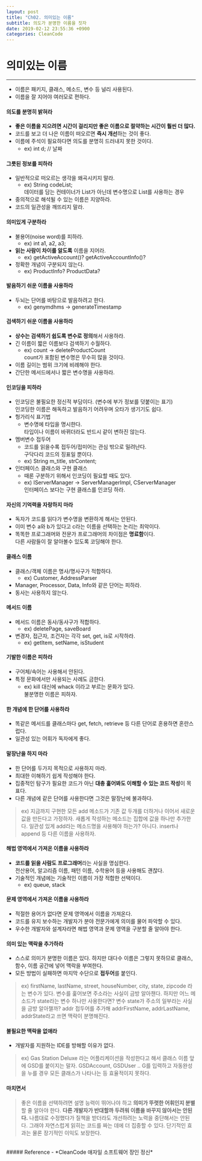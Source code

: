 ```yaml
---
layout: post
title: "Ch02. 의미있는 이름"
subtitle: 의도가 분명한 이름을 짓자
date: 2019-02-12 23:55:36 +0900
categories: CleanCode
---
```


# 의미있는 이름
---
- 이름은 패키지, 클래스, 메소드, 변수 등 널리 사용된다.
- 이름을 잘 지어야 여러모로 편하다.

#### 의도를 분명히 밝혀라
- **좋은 이름을 지으려면 시간이 걸리지만 좋은 이름으로 절약하는 시간이 훨씬 더 많다.**
- 코드를 보고 더 나은 이름이 떠오르면 **즉시 개선**하는 것이 좋다.
- 이름에 주석이 필요하다면 의도를 분명히 드러내지 못한 것이다.
  - ex) int d; // 날짜

#### 그릇된 정보를 피하라
- 일반적으로 떠오르는 생각을 왜곡시키지 말라.
  - ex) String codeList;  
  데이터를 담는 컨테이너가 List가 아닌데 변수명으로 List를 사용하는 경우
- 중의적으로 해석될 수 있는 이름은 지양하라.
- 코드의 일관성을 깨뜨리지 말라.

#### 의미있게 구분하라
- 불용어(noise word)를 피하라.
  - ex) int a1, a2, a3;
- **읽는 사람이 차이를 알도록** 이름을 지어라.
  - ex) getActiveAccount()? getActiveAccountInfo()?
- 정확한 개념이 구분되지 않는다.
  - ex) ProductInfo? ProductData?  

#### 발음하기 쉬운 이름을 사용하라
- 두뇌는 단어를 바탕으로 발음하려고 한다.
  - ex) genymdhms -> generateTimestamp

#### 검색하기 쉬운 이름을 사용하라
- **상수는 검색하기 쉽도록 변수로 정의**해서 사용하라.
- 긴 이름이 짧은 이름보다 검색하기 수월하다.
  - ex) count -> deleteProductCount  
  count가 포함된 변수명은 무수히 많을 것이다.
- 이름 길이는 범위 크기에 비례해야 한다.
- 간단한 메서드에서나 짧은 변수명을 사용하라.

#### 인코딩을 피하라
- 인코딩은 불필요한 정신적 부담이다. (변수에 부가 정보를 덧붙이는 표기)  
인코딩한 이름은 해독하고 발음하기 어려우며 오타가 생기기도 쉽다.
- 헝가리식 표기법
  - 변수명에 타입을 명시한다.  
  타입이나 이름이 바뀌더라도 반드시 같이 변하진 않는다.
- 멤버변수 접두어
  - 코드를 읽을수록 접두어/접미어는 관심 밖으로 밀려난다.  
  구닥다리 코드의 징표일 뿐이다.
  - ex) String m_title, strContent;
- 인터페이스 클래스와 구현 클래스
  - 때론 구분하기 위해서 인코딩이 필요할 때도 있다.
  - ex) IServerManager -> ServerManagerImpl, CServerManager  
    인터페이스 보다는 구현 클래스를 인코딩 하라.
    
#### 자신의 기억력을 자랑하지 마라
- 독자가 코드를 읽다가 변수명을 변환하게 해서는 안된다.
- 이미 변수 a와 b가 있다고 c라는 이름을 선택하는 논리는 최악이다.
- 똑똑한 프로그래머와 전문가 프로그래머의 차이점은 **명료함**이다.  
다른 사람들이 잘 알아볼수 있도록 코딩해야 한다.

#### 클래스 이름
- 클래스/객체 이름은 명사/명사구가 적합하다.
  - ex) Customer, AddressParser
- Manager, Processor, Data, Info와 같은 단어는 피하라.
- 동사는 사용하지 않는다.

#### 메서드 이름
- 메서드 이름은 동사/동사구가 적합하다.
  - ex) deletePage, saveBoard
- 변경자, 접근자, 조건자는 각각 set, get, is로 시작하라.
  - ex) getItem, setName, isStudent

#### 기발한 이름은 피하라
- 구어체/속어는 사용해서 안된다.
- 특정 문화에서만 사용되는 사례도 금한다.
  - ex) kill 대신에 whack 이라고 부르는 문화가 있다.  
  불분명한 이름은 피하자.

#### 한 개념에 한 단어를 사용하라
- 똑같은 메서드를 클래스마다 get, fetch, retrieve 등 다른 단어로 혼용하면 혼란스럽다.
- 일관성 있는 어휘가 독자에게 좋다.

#### 말장난을 하지 마라
- 한 단어를 두가지 목적으로 사용하지 마라.
- 최대한 이해하기 쉽게 작성해야 한다.
- 집중적인 탐구가 필요한 코드가 아닌 **대충 훑어봐도 이해할 수 있는 코드 작성**이 목표다.
- 다른 개념에 같은 단어를 사용한다면 그것은 말장난에 불과하다.
> ex)
지금까지 구현한 모든 add 메소드가 기존 값 두개를 더하거나 이어서 새로운 값을 만든다고 가정하자.
새롭게 작성하는 메소드는 집합에 값을 하나만 추가한다.
일관성 있게 add라는 메소드명을 사용해야 하는가? 아니다.
insert나 append 등 다른 이름을 사용하자.

#### 해법 영역에서 가져온 이름을 사용하라
- **코드를 읽을 사람도 프로그래머**라는 사실을 명심한다.  
전산용어, 알고리즘 이름, 패턴 이름, 수학용어 등을 사용해도 괜찮다.
- 기술적인 개념에는 기술적인 이름이 가장 적합한 선택이다.
  - ex) queue, stack

#### 문제 영역에서 가져온 이름을 사용하라
- 적절한 용어가 없다면 문제 영역에서 이름을 가져온다.
- 코드를 유지 보수하는 개발자가 분야 전문가에게 의미를 물어 파악할 수 있다.
- 우수한 개발자와 설계자라면 해법 영역과 문제 영역을 구분할 줄 알아야 한다.

#### 의미 있는 맥락을 추가하라
- 스스로 의미가 분명한 이름은 있다. 하지만 대다수 이름은 그렇지 못하므로 클래스, 함수, 이름 공간에 넣어 맥락을 부여한다.
- 모든 방법이 실패하면 마지막 수단으로 **접두어**를 붙인다.
> ex)
firstName, lastName, street, houseNumber, city, state, zipcode 라는 변수가 있다.
변수를 훑어보면 주소라는 사실이 금방 알아챈다.
하지만 어느 메소드가 state라는 변수 하나만 사용한다면?
변수 state가 주소의 일부라는 사실을 금방 알아챌까?
addr 접두어를 추가해 addrFirstName, addrLastName, addrState라고 쓰면 맥락이 분명해진다.

#### 불필요한 맥락을 없애라
- 개발자를 지원하는 IDE를 방해할 이유가 없다.
> ex)
Gas Station Deluxe 라는 어플리케이션을 작성한다고 해서 클래스 이름 앞에 GSD를 붙이지는 말자. GSDAccount, GSDUser ..
G를 입력하고 자동완성을 누를 경우 모든 클래스가 나타나는 등 효율적이지 못하다.

#### 마치면서
> 좋은 이름을 선택하려면 설명 능력이 뛰어나야 하고 **의미가 뚜렷한 어휘인지 분별**할 줄 알아야 한다.
**다른 개발자가 반대할까 두려워 이름을 바꾸지 않아서는 안된다.**
나름대로 수정했다가 질책을 받더라도 개선하려는 노력을 중단해서는 안된다.
그래야 자연스럽게 읽히는 코드를 짜는 데에 더 집중할 수 있다.
단기적인 효과는 물론 장기적인 이익도 보장한다.

<br>
##### Reference
- *CleanCode 애자일 소프트웨어 장인 정신*